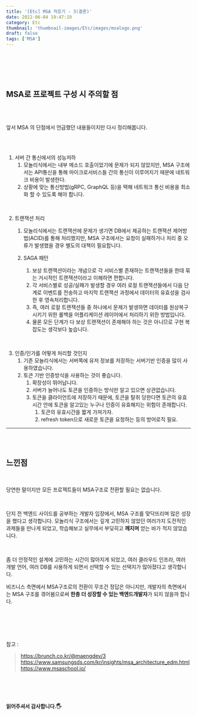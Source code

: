 ```yaml
---
title: '[Etc] MSA 적응기 - 3(결론)'
date: 2022-06-04 19:47:19
category: Etc
thumbnail: 'thumbnail-images/Etc/images/msalogo.png'
draft: false
tags: ['MSA']
---
```


<br>
<br>
<br>
<br>

## MSA로 프로젝트 구성 시 주의할 점

<br>
<br>

앞서 MSA 의 단점에서 언급했던 내용들이지만 다시 정리해봅니다.

<br>
<br>

1. 서버 간 통신에서의 성능저하
   1. 모놀리식에서는 내부 메소드 호출이었기에 문제가 되지 않았지만, MSA 구조에서는 API통신을 통해 마이크로서비스들 간의 통신이 이루어지기 때문에 네트워크 비용이 발생한다.
   2. 상황에 맞는 통신방법(gRPC, GraphQL 등)을 택해 네트워크 통신 비용을 최소화 할 수 있도록 해야 합니다.

<br>

2. 트랜잭션 처리

   1. 모놀리식에서는 트랜잭션에 문제가 생기면 DB에서 제공하는 트랜잭션 제어방법(ACID)를 통해 처리했지만, MSA 구조에서는 요청이 실패하거나 처리 중 오류가 발생했을 경우 별도의 대책이 필요합니다.
   2. SAGA 패턴

      1. 보상 트랜잭션이라는 개념으로 각 서비스별 존재하는 트랜잭션들을 한데 묶는 거시적인 트랜잭션이라고 이해하면 편합니다.
      2. 각 서비스별로 성공/실패가 발생할 경우 여러 로컬 트랜잭션들에서 다음 단계로 이벤트를 전송하고 마지막 트랜잭션 과정에서 데이터의 유효성을 검사한 후 영속처리합니다.
      3. 즉, 여러 로컬 트랜잭션들 중 하나에서 문제가 발생하면 데이터를 원상복구시키기 위한 롤백을 어플리케이션 레이어에서 처리하기 위한 방법입니다.
      4. 물론 모든 단계가 다 보상 트랜잭션이 존재해야 하는 것은 아니므로 구현 복잡도는 생각보다 높습니다.

<br>

3. 인증/인가를 어떻게 처리할 것인지
   1. 기존 모놀리식에서는 서버쪽에 유저 정보를 저장하는 서버기반 인증을 많이 사용하였습니다.
   2. 토큰 기반 인증방식을 사용하는 것이 좋습니다.
      1. 확장성이 뛰어납니다.
      2. 서버가 늘어나도 토큰을 인증하는 방식만 알고 있으면 상관없습니다.
      3. 토큰을 클라이언트에 저장하기 때문에, 토큰을 탈취 당한다면 토큰의 유효시간 안에 토큰을 알고있는 누구나 인증이 유효해지는 위험이 존재합니다.
         1. 토큰의 유효시간을 짧게 가져가자.
         2. refresh token으로 새로운 토큰을 요청하는 등의 방어로직 필요.

---

<br>
<br>

## 느낀점

<br>

당연한 말이지만 모든 프로젝트들이 MSA구조로 전환할 필요는 없습니다.

<br>

단지 전 백엔드 사이드를 공부하는 개발자 입장에서, MSA 구조를 맞닥뜨리며 많은 성장을 했다고 생각합니다. 모놀리식 구조에서는 깊게 고민하지 않았던 여러가지 도전적인 과제들을 만나게 되었고, 학습해보고 실무에서 부딪히고 **깨지며** 얻는 바가 적지 않았습니다.

<br>

좀 더 안정적인 설계에 고민하는 시간이 많아지게 되었고, 여러 클라우드 인프라, 여러 개발 언어, 여러 DB를 사용하게 되면서 선택할 수 있는 선택지가 많아졌다고 생각합니다.

비즈니스 측면에서 MSA구조로의 전환이 무조건 정답은 아니지만, 개발자의 측면에서는 MSA 구조를 겪어봄으로써 **한층 더 성장할 수 있는 백엔드개발자**가 되지 않을까 합니다.

<br><br>
<br><br>

참고 :

> https://brunch.co.kr/@maengdev/3 <br> https://www.samsungsds.com/kr/insights/msa_architecture_edm.html <br> https://www.msaschool.io/

<br>
<br>
<br>

#### 읽어주셔서 감사합니다.🖐
